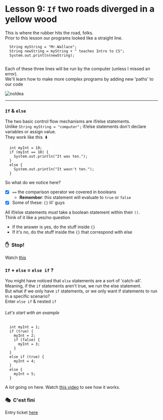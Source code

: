 # Lesson 9: `If` two roads diverged in a yellow wood
This is where the rubber hits the road, folks.\
Prior to this lesson our programs looked like a straight line.
```
  String myString = "Mr.Wallace";
  String newString = myString + " teaches Intro to CS";
  System.out.println(newString);
  
```
Each of these three lines will be run by the computer (unless I missed an error).\
We'll learn how to make more complex programs by adding new 'paths' to our code

![noIdea](noIdea.gif)

----

### `If` & `else`
The two basic control flow mechanisms are if/else statements.\
Unlike `String myString = "computer";` if/else statements don't declare variables or assign value.\
They work like this&nbsp; :arrow_down: 
```
  int myInt = 10;
  if (myInt == 10) {
    System.out.println("It was ten.");
  }
  else {
    System.out.println("It wasn't ten.");
  }
```
So what do we notice here?
  - [x] `==` the comparison operator we covered in booleans
      - **Remember**: this statement will evaluate to `true` or `false`
  - [x] Some of these: `{}` lil' guys

All if/else statements _must_ take a boolean statement within their `()`.\
Think of it like a yes/no question
  - If the answer is yes, do the stuff inside `{}` 
  - If it's no, do the stuff inside the `{}` that correspond with else

### :hand:&nbsp; Stop!
Watch [this](https://youtube.com)

### `If` + `else` = `else if` ?
You might have noticed that `else` statements are a sort of 'catch-all'.\
Meaning, if the  `if` statements aren't true, we run the else statement.\
But what if we only have `if` statements, or we only want if statements to run in a specific scenario?\
Enter `else if` & nested `if`

###### Let's start with an example
```
  int myInt = 1;
  if (true) {
    myInt = 2;
    if (false) {
      myInt = 3;
    }
  }
  else if (true) {
    myInt = 4;
  }
  else {
    myInt = 5;
  }   
```
A _lot_ going on here. Watch [this video](https://youtube.com) to see how it works.

### :performing_arts:&nbsp; C'est fini 
Entry ticket [here](https://forms.office.com/Pages/ResponsePage.aspx?id=P9fbuiFvgkyZJ5ogeV5C0bXAAGShYuhAq0O_bKHZJnxUNEg2TVE1TElGOTBBQVlOMDdWUzJBOEszSCQlQCN0PWcu)


